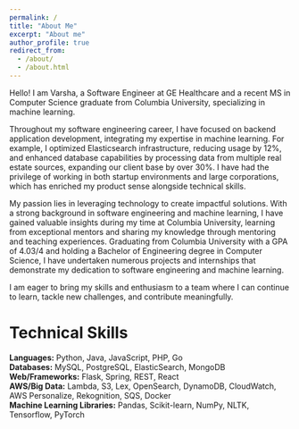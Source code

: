```yaml
---
permalink: /
title: "About Me"
excerpt: "About me"
author_profile: true
redirect_from: 
  - /about/
  - /about.html
---
```

Hello! I am Varsha, a Software Engineer at GE Healthcare and a recent MS in Computer Science graduate from Columbia University, specializing in machine learning.

Throughout my software engineering career, I have focused on backend application development, integrating my expertise in machine learning. For example, I optimized Elasticsearch infrastructure, reducing usage by 12%, and enhanced database capabilities by processing data from multiple real estate sources, expanding our client base by over 30%. I have had the privilege of working in both startup environments and large corporations, which has enriched my product sense alongside technical skills.

My passion lies in leveraging technology to create impactful solutions. With a strong background in software engineering and machine learning, I have gained valuable insights during my time at Columbia University, learning from exceptional mentors and sharing my knowledge through mentoring and teaching experiences. Graduating from Columbia University with a GPA of 4.03/4 and holding a Bachelor of Engineering degree in Computer Science, I have undertaken numerous projects and internships that demonstrate my dedication to software engineering and machine learning.

I am eager to bring my skills and enthusiasm to a team where I can continue to learn, tackle new challenges, and contribute meaningfully.

Technical Skills
======
**Languages:** Python, Java, JavaScript, PHP, Go \
**Databases:** MySQL, PostgreSQL, ElasticSearch, MongoDB\
**Web/Frameworks:** Flask, Spring, REST, React\
**AWS/Big Data:** Lambda, S3, Lex, OpenSearch, DynamoDB, CloudWatch, AWS Personalize, Rekognition, SQS, Docker\
**Machine Learning Libraries:** Pandas, Scikit-learn, NumPy, NLTK, Tensorflow, PyTorch
